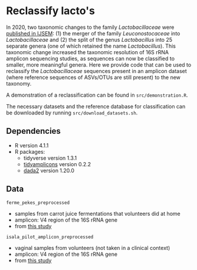# Reclassify lacto's

In 2020, two taxonomic changes to the family _Lactobacillaceae_ were [published in IJSEM](https://doi.org/10.1099/ijsem.0.004107): (1) the merger of the family _Leuconostocaceae_ into _Lactobacillaceae_ and (2) the split of the genus _Lactobacillus_ into 25 separate genera (one of which retained the name _Lactobacillus_). This taxonomic change increased the taxonomic resolution of 16S rRNA amplicon sequencing studies, as sequences can now be classified to smaller, more meaningful genera. Here we provide code that can be used to reclassify the _Lactobacillaceae_ sequences present in an amplicon dataset (where reference sequences of ASVs/OTUs are still present) to the new taxonomy.

A demonstration of a reclassification can be found in `src/demonstration.R`.

The necessary datasets and the reference database for classification can be downloaded by running `src/download_datasets.sh`. 

## Dependencies

* R version 4.1.1
* R packages: 
    * tidyverse version 1.3.1
    * [tidyamplicons](https://github.com/SWittouck/tidyamplicons) version 0.2.2
    * [dada2](https://benjjneb.github.io/dada2/dada-installation.html) version 1.20.0

## Data

`ferme_pekes_preprocessed`

* samples from carrot juice fermentations that volunteers did at home 
* amplicon: V4 region of the 16S rRNA gene
* from [this study](https://doi.org/10.1128/AEM.00134-18)

`isala_pilot_amplicon_preprocessed`

* vaginal samples from volunteers (not taken in a clinical context)
* amplicon: V4 region of the 16S rRNA gene
* from [this study](https://doi.org/10.1016/j.isci.2021.103306)
